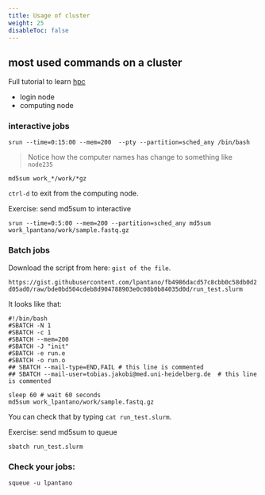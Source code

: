 ```yaml
---
title: Usage of cluster
weight: 25
disableToc: false
---
```


## most used commands on a cluster

Full tutorial to learn [hpc](https://epcced.github.io/hpc-intro/010-hpc-concepts/)

* login node
* computing node

### interactive jobs

```
srun --time=0:15:00 --mem=200  --pty --partition=sched_any /bin/bash
```

> Notice how the computer names has change to something like `node235`

`md5sum work_*/work/*gz`

`ctrl-d` to exit from the computing node.

Exercise: send md5sum to interactive

```
srun --time=0:5:00 --mem=200 --partition=sched_any md5sum work_lpantano/work/sample.fastq.gz
```

### Batch jobs

Download the script from here: `gist of the file`. 

`https://gist.githubusercontent.com/lpantano/fb4986dacd57c8cbb0c58db0d2d05ad0/raw/bde0bd504cdeb8d904788903e0c08b0b84035d0d/run_test.slurm`

It looks like that:

```
#!/bin/bash
#SBATCH -N 1
#SBATCH -c 1
#SBATCH --mem=200
#SBATCH -J "init"
#SBATCH -e run.e
#SBATCH -o run.o
## SBATCH --mail-type=END,FAIL # this line is commented
## SBATCH --mail-user=tobias.jakobi@med.uni-heidelberg.de  # this line is commented

sleep 60 # wait 60 seconds
md5sum work_lpantano/work/sample.fastq.gz
```

You can check that by typing `cat run_test.slurm`.

Exercise:  send md5sum to queue

```
sbatch run_test.slurm
```

### Check your jobs:

```
squeue -u lpantano
```
